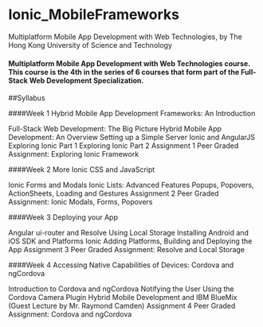 # Ionic_MobileFrameworks
Multiplatform Mobile App Development with Web Technologies, by The Hong Kong University of Science and Technology

#### Multiplatform Mobile App Development with Web Technologies course. This course is the 4th in the series of 6 courses that form part of the Full-Stack Web Development Specialization. 

##Syllabus

####Week 1
Hybrid Mobile App Development Frameworks: An Introduction

Full-Stack Web Development: The Big Picture
Hybrid Mobile App Development: An Overview
Setting up a Simple Server
Ionic and AngularJS
Exploring Ionic Part 1
Exploring Ionic Part 2
Assignment 1
Peer Graded Assignment: Exploring Ionic Framework

####Week 2
More Ionic CSS and JavaScript

Ionic Forms and Modals
Ionic Lists: Advanced Features
Popups, Popovers, ActionSheets, Loading and Gestures
Assignment 2
Peer Graded Assignment: Ionic Modals, Forms, Popovers

####Week 3
Deploying your App

Angular ui-router and Resolve
Using Local Storage
Installing Android and iOS SDK and Platforms
Ionic Adding Platforms, Building and Deploying the App
Assignment 3
Peer Graded Assignment: Resolve and Local Storage

####Week 4
Accessing Native Capabilities of Devices: Cordova and ngCordova

Introduction to Cordova and ngCordova
Notifying the User
Using the Cordova Camera Plugin
Hybrid Mobile Development and IBM BlueMix (Guest Lecture by Mr. Raymond Camden)
Assignment 4
Peer Graded Assignment: Cordova and ngCordova
